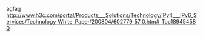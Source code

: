 agfag
http://www.h3c.com/portal/Products___Solutions/Technology/IPv4___IPv6_Services/Technology_White_Paper/200804/602779_57_0.htm#_Toc189454580
